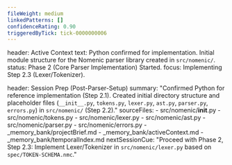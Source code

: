 ```yaml
---
fileWeight: medium
linkedPatterns: []
confidenceRating: 0.90
triggeredByTick: tick-0000000006
---
```


header: Active Context
  text: Python confirmed for implementation. Initial module structure for the Nomenic parser library created in `src/nomenic/`.
  status: Phase 2 (Core Parser Implementation) Started.
  focus: Implementing Step 2.3 (Lexer/Tokenizer).

header: Session Prep (Post-Parser-Setup)
  summary: "Confirmed Python for reference implementation (Step 2.1). Created initial directory structure and placeholder files (`__init__.py`, `tokens.py`, `lexer.py`, `ast.py`, `parser.py`, `errors.py`) in `src/nomenic/` (Step 2.2)."
  sourceFiles:
    - src/nomenic/__init__.py
    - src/nomenic/tokens.py
    - src/nomenic/lexer.py
    - src/nomenic/ast.py
    - src/nomenic/parser.py
    - src/nomenic/errors.py
    - _memory_bank/projectBrief.md
    - _memory_bank/activeContext.md
    - _memory_bank/temporalIndex.md
  nextSessionCue: "Proceed with Phase 2, Step 2.3: Implement Lexer/Tokenizer in `src/nomenic/lexer.py` based on `spec/TOKEN-SCHEMA.nmc`." 